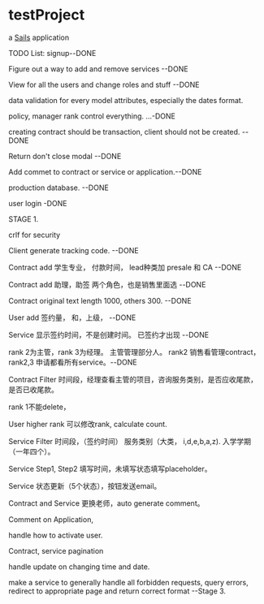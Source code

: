 # testProject

a [Sails](http://sailsjs.org) application


TODO List:
signup--DONE

Figure out a way to add and remove services --DONE

View for all the users and change roles and stuff --DONE

data validation for every model attributes, especially the dates format. 

policy, manager rank control everything. ...-DONE

creating contract should be transaction, client should not be created.  --DONE

Return don't close modal --DONE


Add commet to contract or service or application.--DONE

production database. --DONE

user login -DONE


STAGE 1. 

crlf for security

Client generate tracking code. --DONE

Contract add 学生专业， 付款时间， lead种类加 presale 和 CA --DONE

Contract add 助理，助签 两个角色，也是销售里面选 --DONE

Contract original text length 1000, others 300. --DONE

User add 签约量， 和，上级， --DONE

Service 显示签约时间，不是创建时间。 已签约才出现 --DONE

rank 2为主管，rank 3为经理。 主管管理部分人。  rank2 销售看管理contract， rank2,3 申请都看所有service。--DONE

Contract Filter 时间段，经理查看主管的项目，咨询服务类别，是否应收尾款，是否已收尾款。

rank 1不能delete， 

User higher rank 可以修改rank, calculate count. 

Service Filter 时间段，（签约时间） 服务类别（大类， i,d,e,b,a,z). 入学学期（一年四个）。 



Service Step1, Step2 填写时间，未填写状态填写placeholder。 

Service 状态更新（5个状态），按钮发送email。 

Contract and Service 更换老师，auto generate comment。 

Comment on Application, 

handle how to activate user. 




Contract, service pagination


handle update on changing time and date. 

make a service to generally handle all forbidden requests, query errors,  redirect to appropriate page and return correct format --Stage 3.


